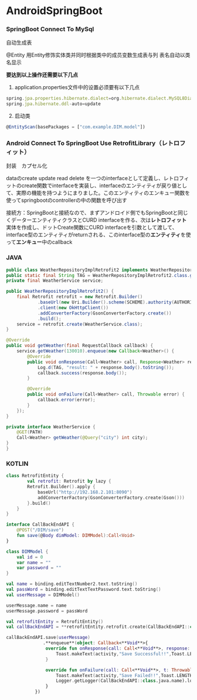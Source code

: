 # AndroidSpringBoot
### **SpringBoot Connect To MySql**

自动生成表

@Entity 用Entity修饰实体类并同时根据类中的成员变数生成表与列 表名自动以类名显示

**要达到以上操作还需要以下几点**

1. application.properties文件中的设置必须要有以下几点

```jsx
spring.jpa.properties.hibernate.dialect=org.hibernate.dialect.MySQL8Dialect
spring.jpa.hibernate.ddl-auto=update
```

 2.  启动类

```jsx
@EntityScan(basePackages = ["com.example.DIM.model"])
```

### Android Connect To SpringBoot Use RetrofitLibrary（レトロフィット）

封装　カプセル化

dataのcreate update read delete を一つのinterfaceとして定義し、レトロフィットのcreate関数でinterfaceを実装し、interfaceのエンティティが戻り値として、実際の機能を持つようにまりました。このエンティティのエンキュー関数を使ってspringbootのcontrollerの中の関数を呼び出す

接続方：SpringBootと接続なので、まずアンドロイド側でもSpringBootと同じくデーターエンティティクラスとCURD interfaceを作る、次は**レトロフィット**実体を作成し、ドットCreate関数にCURD interfaceを引数として渡して、interface型のエンティティがreturnされる、このinterface型の**エンティティ**を使って**エンキュー**中のcallback
### JAVA 
```java
public class WeatherRepositoryImplRetrofit2 implements WeatherRepository {
public static final String TAG = WeatherRepositoryImplRetrofit2.class.getSimpleName();
private final WeatherService service;

public WeatherRepositoryImplRetrofit2() {
    final Retrofit retrofit = new Retrofit.Builder()
            .baseUrl(new Uri.Builder().scheme(SCHEME).authority(AUTHORITY).build().toString())
            .client(new OkHttpClient())
            .addConverterFactory(GsonConverterFactory.create())
            .build();
    service = retrofit.create(WeatherService.class);
}

@Override
public void getWeather(final RequestCallback callback) {
    service.getWeather(130010).enqueue(new Callback<Weather>() {
        @Override
        public void onResponse(Call<Weather> call, Response<Weather> response) {
            Log.d(TAG, "result: " + response.body().toString());
            callback.success(response.body());
        }

        @Override
        public void onFailure(Call<Weather> call, Throwable error) {
            callback.error(error);
        }
    });
}

private interface WeatherService {
    @GET(PATH)
    Call<Weather> getWeather(@Query("city") int city);
}
}
```
### KOTLIN
```kotlin
class RetrofitEntity {
        val retrofit: Retrofit by lazy {
        Retrofit.Builder().apply {
            baseUrl("http://192.168.2.101:8090")
            addConverterFactory(GsonConverterFactory.create(Gson()))
        }.build()
    }
}

interface CallBackEndAPI {
    @POST("/DIM/save")
    fun save(@Body dimModel: DIMModel):Call<Void>
}

class DIMModel {
    val id = 0
    var name = ""
    var password = ""
}

val name = binding.editTextNumber2.text.toString()
val passWord = binding.editTextTextPassword.text.toString()
val userMessage = DIMModel()

userMessage.name = name
userMessage.password = passWord

val retrofitEntity = RetrofitEntity()
val callBackEndAPI = **retrofitEntity.retrofit.create(CallBackEndAPI::class.java)**

callBackEndAPI.save(userMessage)
              .**enqueue**(object: Callback<**Void**>{
               override fun onResponse(call: Call<**Void**>, response: Response<**Void**>) {
                   Toast.makeText(activity,"Save Successful!!",Toast.LENGTH_SHORT).show()
               }

               override fun onFailure(call: Call<**Void**>, t: Throwable) {
                   Toast.makeText(activity,"Save Failed!!",Toast.LENGTH_SHORT).show()
                   Logger.getLogger(CallBackEndAPI::class.java.name).log(Level.SEVERE,"Error",t)
               }
           })

